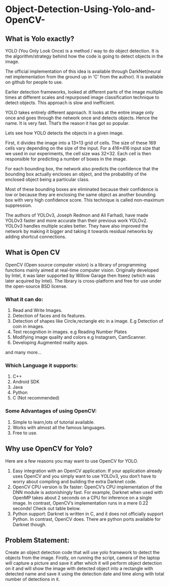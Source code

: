 # Object-Detection-Using-Yolo-and-OpenCV-

## What is Yolo exactly?
YOLO (You Only Look Once) is a method / way to do object detection. It is the algorithm/strategy behind how the code is going to detect objects in the image.

The official implementation of this idea is available through DarkNet(neural net implementation from the ground up in 'C' from the author). It is available on github for people to use.

Earlier detection frameworks, looked at different parts of the image multiple times at different scales and repurposed image classification technique to detect objects. This approach is slow and inefficient.

YOLO takes entirely different approach. It looks at the entire image only once and goes through the network once and detects objects. Hence the name. It is very fast. That’s the reason it has got so popular.

Lets see how YOLO detects the objects in a given image.

First, it divides the image into a 13×13 grid of cells. The size of these 169 cells vary depending on the size of the input. For a 416×416 input size that we used in our experiments, the cell size was 32×32. Each cell is then responsible for predicting a number of boxes in the image.

For each bounding box, the network also predicts the confidence that the bounding box actually encloses an object, and the probability of the enclosed object being a particular class.

Most of these bounding boxes are eliminated because their confidence is low or because they are enclosing the same object as another bounding box with very high confidence score. This technique is called non-maximum suppression.

The authors of YOLOv3, Joseph Redmon and Ali Farhadi, have made YOLOv3 faster and more accurate than their previous work YOLOv2. YOLOv3 handles multiple scales better. They have also improved the network by making it bigger and taking it towards residual networks by adding shortcut connections.

## What is Open CV

OpenCV (Open source computer vision) is a library of programming functions mainly aimed at real-time computer vision. Originally developed by Intel, it was later supported by Willow Garage then Itseez (which was later acquired by Intel). The library is cross-platform and free for use under the open-source BSD license.

### What it can do:

1. Read and Write Images.
2. Detection of faces and its features.
3. Detection of shapes like Circle,rectangle etc in a image. E.g Detection of coin in images.
4. Text recognition in images. e.g Reading Number Plates
5. Modifying image quality and colors e.g Instagram, CamScanner.
6. Developing Augmented reality apps.

and many more...

### Which Language it supports:

1. C++
2. Android SDK
3. Java
4. Python
5. C (Not recommended)

### Some Advantages of using OpenCV:
1. Simple to learn,lots of tutorial available.
2. Works with almost all the famous languages.
3. Free to use.

## Why use OpenCV for Yolo?

Here are a few reasons you may want to use OpenCV for YOLO.

1. Easy integration with an OpenCV application: If your application already uses OpenCV and you simply want to use YOLOv3, you don’t have to worry about compiling and building the extra Darknet code.
2. OpenCV CPU version is 9x faster: OpenCV’s CPU implementation of the DNN module is astonishingly fast. For example, Darknet when used with OpenMP takes about 2 seconds on a CPU for inference on a single image. In contrast, OpenCV’s implementation runs in a mere 0.22 seconds! Check out table below.
3. Python support: Darknet is written in C, and it does not officially support Python. In contrast, OpenCV does. There are python ports available for Darknet though.

## Problem Statement:
  Create an object detection code that will use yolo framework to detect the objects from the image. Firstly, on running the script, camera of the laptop will capture a picture and save it after which it will perform object detection on it and will show the image with detected object into a rectangle with detected name and save it using the detection date and time along with total number of detections in it.
